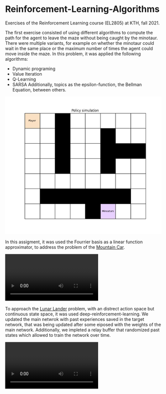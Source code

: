 # Reinforcement-Learning-Algorithms

Exercises of the Reinforcement Learning course (EL2805) at KTH, fall 2021.

The first exercise consisted of using different algorithms to compute the path for the agent to leave the maze without being caught by the minotaur. There were multiple variants, for example on whether the minotaur could wait in the same place or the maximum number of times the agent could move inside the maze. In this problem, it was applied the following algorithms:
- Dynamic programing
- Value Iteration
- Q-Learning
- SARSA
Additionally, topics as the epsilon-function,  the Bellman Equation, between others.

![](./MDPs%20and%20RL%20with%20linear%20function%20approximators/exiting%20the%20maze.gif)

In this assigment, it was used the Fourrier basis as a linear function approximator, to address the problem of the [Mountain Car](https://www.gymlibrary.ml/environments/classic_control/mountain_car/).

![](./MDPs%20and%20RL%20with%20linear%20function%20approximators/car.mov)

To approach the [Lunar Lander](https://www.gymlibrary.ml/environments/box2d/lunar_lander/) problem, with an distrect action space but continuous state space, it was used deep-reinforcement-learning. We updated the main netwrok with past experiences saved in the target network, that was being updated after some eiposed with the weights of the main network. Additionally, we impleted a relay buffer that randomized past states which allowed to train the network over time.  

![](./The%20Lunar%20Lander%20with%20Deep%20Reinforcement%20Learning/Deep%20Q-Networks/videos/DQN_R302_landing.mov)
